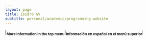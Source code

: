 ```yaml
---
layout: page
title: Isidro GV
subtitle: personal/academic/programming website
---
```



|<sub>**More information in the top menu**</sub>|<sub>**Información en español en el menú superior**</sub>|